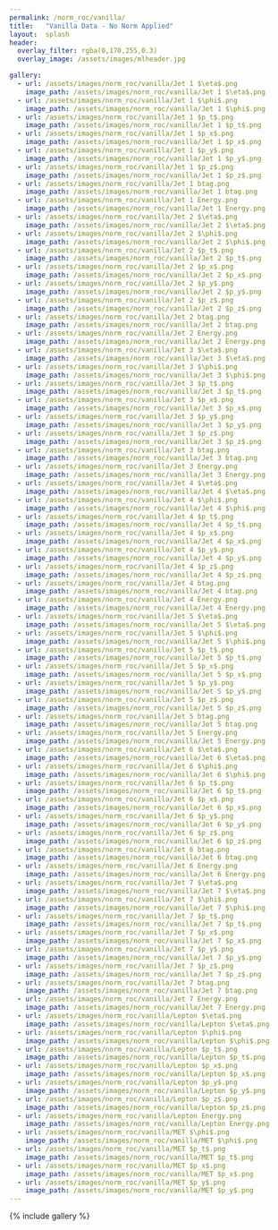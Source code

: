 ```yaml
---
permalink: /norm_roc/vanilla/
title:   "Vanilla Data - No Norm Applied"
layout:  splash
header:
  overlay_filter: rgba(0,170,255,0.3)
  overlay_image: /assets/images/mlheader.jpg

gallery:
  - url: /assets/images/norm_roc/vanilla/Jet 1 $\eta$.png
    image_path: /assets/images/norm_roc/vanilla/Jet 1 $\eta$.png
  - url: /assets/images/norm_roc/vanilla/Jet 1 $\phi$.png
    image_path: /assets/images/norm_roc/vanilla/Jet 1 $\phi$.png
  - url: /assets/images/norm_roc/vanilla/Jet 1 $p_t$.png
    image_path: /assets/images/norm_roc/vanilla/Jet 1 $p_t$.png
  - url: /assets/images/norm_roc/vanilla/Jet 1 $p_x$.png
    image_path: /assets/images/norm_roc/vanilla/Jet 1 $p_x$.png
  - url: /assets/images/norm_roc/vanilla/Jet 1 $p_y$.png
    image_path: /assets/images/norm_roc/vanilla/Jet 1 $p_y$.png
  - url: /assets/images/norm_roc/vanilla/Jet 1 $p_z$.png
    image_path: /assets/images/norm_roc/vanilla/Jet 1 $p_z$.png
  - url: /assets/images/norm_roc/vanilla/Jet 1 btag.png
    image_path: /assets/images/norm_roc/vanilla/Jet 1 btag.png
  - url: /assets/images/norm_roc/vanilla/Jet 1 Energy.png
    image_path: /assets/images/norm_roc/vanilla/Jet 1 Energy.png
  - url: /assets/images/norm_roc/vanilla/Jet 2 $\eta$.png
    image_path: /assets/images/norm_roc/vanilla/Jet 2 $\eta$.png
  - url: /assets/images/norm_roc/vanilla/Jet 2 $\phi$.png
    image_path: /assets/images/norm_roc/vanilla/Jet 2 $\phi$.png
  - url: /assets/images/norm_roc/vanilla/Jet 2 $p_t$.png
    image_path: /assets/images/norm_roc/vanilla/Jet 2 $p_t$.png
  - url: /assets/images/norm_roc/vanilla/Jet 2 $p_x$.png
    image_path: /assets/images/norm_roc/vanilla/Jet 2 $p_x$.png
  - url: /assets/images/norm_roc/vanilla/Jet 2 $p_y$.png
    image_path: /assets/images/norm_roc/vanilla/Jet 2 $p_y$.png
  - url: /assets/images/norm_roc/vanilla/Jet 2 $p_z$.png
    image_path: /assets/images/norm_roc/vanilla/Jet 2 $p_z$.png
  - url: /assets/images/norm_roc/vanilla/Jet 2 btag.png
    image_path: /assets/images/norm_roc/vanilla/Jet 2 btag.png
  - url: /assets/images/norm_roc/vanilla/Jet 2 Energy.png
    image_path: /assets/images/norm_roc/vanilla/Jet 2 Energy.png
  - url: /assets/images/norm_roc/vanilla/Jet 3 $\eta$.png
    image_path: /assets/images/norm_roc/vanilla/Jet 3 $\eta$.png
  - url: /assets/images/norm_roc/vanilla/Jet 3 $\phi$.png
    image_path: /assets/images/norm_roc/vanilla/Jet 3 $\phi$.png
  - url: /assets/images/norm_roc/vanilla/Jet 3 $p_t$.png
    image_path: /assets/images/norm_roc/vanilla/Jet 3 $p_t$.png
  - url: /assets/images/norm_roc/vanilla/Jet 3 $p_x$.png
    image_path: /assets/images/norm_roc/vanilla/Jet 3 $p_x$.png
  - url: /assets/images/norm_roc/vanilla/Jet 3 $p_y$.png
    image_path: /assets/images/norm_roc/vanilla/Jet 3 $p_y$.png
  - url: /assets/images/norm_roc/vanilla/Jet 3 $p_z$.png
    image_path: /assets/images/norm_roc/vanilla/Jet 3 $p_z$.png
  - url: /assets/images/norm_roc/vanilla/Jet 3 btag.png
    image_path: /assets/images/norm_roc/vanilla/Jet 3 btag.png
  - url: /assets/images/norm_roc/vanilla/Jet 3 Energy.png
    image_path: /assets/images/norm_roc/vanilla/Jet 3 Energy.png
  - url: /assets/images/norm_roc/vanilla/Jet 4 $\eta$.png
    image_path: /assets/images/norm_roc/vanilla/Jet 4 $\eta$.png
  - url: /assets/images/norm_roc/vanilla/Jet 4 $\phi$.png
    image_path: /assets/images/norm_roc/vanilla/Jet 4 $\phi$.png
  - url: /assets/images/norm_roc/vanilla/Jet 4 $p_t$.png
    image_path: /assets/images/norm_roc/vanilla/Jet 4 $p_t$.png
  - url: /assets/images/norm_roc/vanilla/Jet 4 $p_x$.png
    image_path: /assets/images/norm_roc/vanilla/Jet 4 $p_x$.png
  - url: /assets/images/norm_roc/vanilla/Jet 4 $p_y$.png
    image_path: /assets/images/norm_roc/vanilla/Jet 4 $p_y$.png
  - url: /assets/images/norm_roc/vanilla/Jet 4 $p_z$.png
    image_path: /assets/images/norm_roc/vanilla/Jet 4 $p_z$.png
  - url: /assets/images/norm_roc/vanilla/Jet 4 btag.png
    image_path: /assets/images/norm_roc/vanilla/Jet 4 btag.png
  - url: /assets/images/norm_roc/vanilla/Jet 4 Energy.png
    image_path: /assets/images/norm_roc/vanilla/Jet 4 Energy.png
  - url: /assets/images/norm_roc/vanilla/Jet 5 $\eta$.png
    image_path: /assets/images/norm_roc/vanilla/Jet 5 $\eta$.png
  - url: /assets/images/norm_roc/vanilla/Jet 5 $\phi$.png
    image_path: /assets/images/norm_roc/vanilla/Jet 5 $\phi$.png
  - url: /assets/images/norm_roc/vanilla/Jet 5 $p_t$.png
    image_path: /assets/images/norm_roc/vanilla/Jet 5 $p_t$.png
  - url: /assets/images/norm_roc/vanilla/Jet 5 $p_x$.png
    image_path: /assets/images/norm_roc/vanilla/Jet 5 $p_x$.png
  - url: /assets/images/norm_roc/vanilla/Jet 5 $p_y$.png
    image_path: /assets/images/norm_roc/vanilla/Jet 5 $p_y$.png
  - url: /assets/images/norm_roc/vanilla/Jet 5 $p_z$.png
    image_path: /assets/images/norm_roc/vanilla/Jet 5 $p_z$.png
  - url: /assets/images/norm_roc/vanilla/Jet 5 btag.png
    image_path: /assets/images/norm_roc/vanilla/Jet 5 btag.png
  - url: /assets/images/norm_roc/vanilla/Jet 5 Energy.png
    image_path: /assets/images/norm_roc/vanilla/Jet 5 Energy.png
  - url: /assets/images/norm_roc/vanilla/Jet 6 $\eta$.png
    image_path: /assets/images/norm_roc/vanilla/Jet 6 $\eta$.png
  - url: /assets/images/norm_roc/vanilla/Jet 6 $\phi$.png
    image_path: /assets/images/norm_roc/vanilla/Jet 6 $\phi$.png
  - url: /assets/images/norm_roc/vanilla/Jet 6 $p_t$.png
    image_path: /assets/images/norm_roc/vanilla/Jet 6 $p_t$.png
  - url: /assets/images/norm_roc/vanilla/Jet 6 $p_x$.png
    image_path: /assets/images/norm_roc/vanilla/Jet 6 $p_x$.png
  - url: /assets/images/norm_roc/vanilla/Jet 6 $p_y$.png
    image_path: /assets/images/norm_roc/vanilla/Jet 6 $p_y$.png
  - url: /assets/images/norm_roc/vanilla/Jet 6 $p_z$.png
    image_path: /assets/images/norm_roc/vanilla/Jet 6 $p_z$.png
  - url: /assets/images/norm_roc/vanilla/Jet 6 btag.png
    image_path: /assets/images/norm_roc/vanilla/Jet 6 btag.png
  - url: /assets/images/norm_roc/vanilla/Jet 6 Energy.png
    image_path: /assets/images/norm_roc/vanilla/Jet 6 Energy.png
  - url: /assets/images/norm_roc/vanilla/Jet 7 $\eta$.png
    image_path: /assets/images/norm_roc/vanilla/Jet 7 $\eta$.png
  - url: /assets/images/norm_roc/vanilla/Jet 7 $\phi$.png
    image_path: /assets/images/norm_roc/vanilla/Jet 7 $\phi$.png
  - url: /assets/images/norm_roc/vanilla/Jet 7 $p_t$.png
    image_path: /assets/images/norm_roc/vanilla/Jet 7 $p_t$.png
  - url: /assets/images/norm_roc/vanilla/Jet 7 $p_x$.png
    image_path: /assets/images/norm_roc/vanilla/Jet 7 $p_x$.png
  - url: /assets/images/norm_roc/vanilla/Jet 7 $p_y$.png
    image_path: /assets/images/norm_roc/vanilla/Jet 7 $p_y$.png
  - url: /assets/images/norm_roc/vanilla/Jet 7 $p_z$.png
    image_path: /assets/images/norm_roc/vanilla/Jet 7 $p_z$.png
  - url: /assets/images/norm_roc/vanilla/Jet 7 btag.png
    image_path: /assets/images/norm_roc/vanilla/Jet 7 btag.png
  - url: /assets/images/norm_roc/vanilla/Jet 7 Energy.png
    image_path: /assets/images/norm_roc/vanilla/Jet 7 Energy.png
  - url: /assets/images/norm_roc/vanilla/Lepton $\eta$.png
    image_path: /assets/images/norm_roc/vanilla/Lepton $\eta$.png
  - url: /assets/images/norm_roc/vanilla/Lepton $\phi$.png
    image_path: /assets/images/norm_roc/vanilla/Lepton $\phi$.png
  - url: /assets/images/norm_roc/vanilla/Lepton $p_t$.png
    image_path: /assets/images/norm_roc/vanilla/Lepton $p_t$.png
  - url: /assets/images/norm_roc/vanilla/Lepton $p_x$.png
    image_path: /assets/images/norm_roc/vanilla/Lepton $p_x$.png
  - url: /assets/images/norm_roc/vanilla/Lepton $p_y$.png
    image_path: /assets/images/norm_roc/vanilla/Lepton $p_y$.png
  - url: /assets/images/norm_roc/vanilla/Lepton $p_z$.png
    image_path: /assets/images/norm_roc/vanilla/Lepton $p_z$.png
  - url: /assets/images/norm_roc/vanilla/Lepton Energy.png
    image_path: /assets/images/norm_roc/vanilla/Lepton Energy.png
  - url: /assets/images/norm_roc/vanilla/MET $\phi$.png
    image_path: /assets/images/norm_roc/vanilla/MET $\phi$.png
  - url: /assets/images/norm_roc/vanilla/MET $p_t$.png
    image_path: /assets/images/norm_roc/vanilla/MET $p_t$.png
  - url: /assets/images/norm_roc/vanilla/MET $p_x$.png
    image_path: /assets/images/norm_roc/vanilla/MET $p_x$.png
  - url: /assets/images/norm_roc/vanilla/MET $p_y$.png
    image_path: /assets/images/norm_roc/vanilla/MET $p_y$.png
---
```


{% include gallery %}
